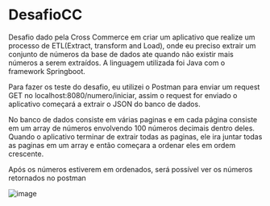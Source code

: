 # DesafioCC
Desafio dado pela Cross Commerce em criar um aplicativo que realize um processo de ETL(Extract, transform and Load), onde eu preciso extrair um conjunto de números da base de dados ate quando não existir mais números a serem extraídos. A linguagem utilizada foi Java com o framework Springboot.

Para fazer os teste do desafio, eu utilizei o Postman para enviar um request GET no localhost:8080/numero/iniciar, assim o request for enviado o aplicativo começará a extrair o JSON do banco de dados. 

No banco de dados consiste em várias paginas e em cada página consiste em um array de números envolvendo 100 números decimais dentro deles. Quando o aplicativo terminar de extrair todas as paginas, ele ira juntar todas as paginas em um array e então começara a ordenar eles em ordem crescente.

Após os números estiverem em ordenados, será possível ver os números retornados no postman

![image](https://user-images.githubusercontent.com/26257093/153938011-c8365acc-213b-42e5-856d-f00a7e904e13.png)
